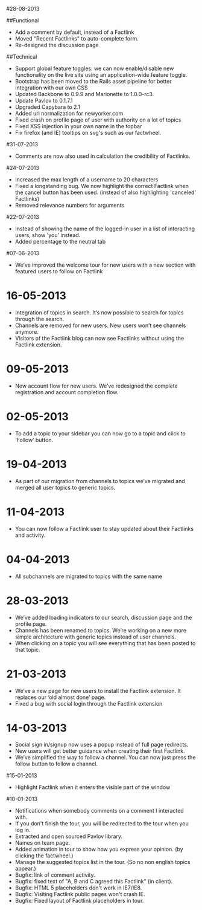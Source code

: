 #28-08-2013

##Functional
- Add a comment by default, instead of a Factlink
- Moved "Recent Factlinks" to auto-complete form.
- Re-designed the discussion page

##Technical
 - Support global feature toggles:  we can now enable/disable new functionality
   on the live site using an application-wide feature toggle.
- Bootstrap has been moved to the Rails asset pipeline for better integration with our own CSS
- Updated Backbone to 0.9.9 and Marionette to 1.0.0-rc3.
- Update Pavlov to 0.1.7.1
- Upgraded Capybara to 2.1
- Added url normalization for newyorker.com
- Fixed crash on profile page of user with authority on a lot of topics
- Fixed XSS injection in your own name in the topbar
- Fix firefox (and IE) tooltips on svg's such as our factwheel.

#31-07-2013

- Comments are now also used in calculation the credibility of Factlinks.

#24-07-2013

- Increased the max length of a username to 20 characters
- Fixed a longstanding bug. We now highlight the correct Factlink when the cancel button has been used. (instead of also highlighting 'canceled' Factlinks)
- Removed relevance numbers for arguments

#22-07-2013

- Instead of showing the name of the logged-in user in a list of interacting users, show 'you' instead.
- Added percentage to the neutral tab

#07-06-2013

- We’ve improved the welcome tour for new users with a new section with featured users to follow on Factlink

# 16-05-2013

- Integration of topics in search. It’s now possible to search for topics through the search.
- Channels are removed for new users. New users won’t see channels anymore.
- Visitors of the Factlink blog can now see Factlinks without using the Factlink extension.

# 09-05-2013

- New account flow for new users. We’ve redesigned the complete registration and account completion flow.

# 02-05-2013

- To add a topic to your sidebar you can now go to a topic and click to ‘Follow’ button.

# 19-04-2013

- As part of our migration from channels to topics we’ve migrated and merged all user topics to generic topics.

# 11-04-2013

- You can now follow a Factlink user to stay updated about their Factlinks and activity.

# 04-04-2013

- All subchannels are migrated to topics with the same name

# 28-03-2013

- We’ve added loading indicators to our search, discussion page and the profile page.
- Channels has been renamed to topics. We’re working on a new more simple architecture with generic topics instead of user channels.
- When clicking on a topic you will see everything that has been posted to that topic.

# 21-03-2013

- We’ve a new page for new users to install the Factlink extension. It replaces our ‘old almost done’ page.
- Fixed a bug with social login through the Factlink extension

# 14-03-2013

- Social sign in/signup now uses a popup instead of full page redirects.
- New users will get better guidance when creating their first Factlink.
- We’ve simplified the way to follow a channel. You can now just press the follow button to follow a channel.

#15-01-2013

- Highlight Factlink when it enters the visible part of the window

#10-01-2013

- Notifications when somebody comments on a comment I interacted with.
- If you don't finish the tour, you will be redirected to the tour when you log in.
- Extracted and open sourced Pavlov library.
- Names on team page.
- Added animation in tour to show how you express your opinion. (by clicking the factwheel.)
- Manage the suggested topics list in the tour. (So no non english topics appear.)
- Bugfix: link of comment activity.
- Bugfix: fixed text of "A, B and C agreed this Factlink" (in client).
- Bugfix: HTML 5 placeholders don't work in IE7/IE8.
- Bugfix: Visiting Factlink public pages won't crash IE.
- Bugfix: Fixed layout of Factlink placeholders in tour.
